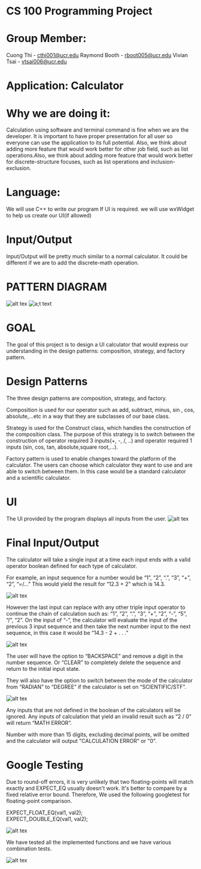 # CS 100 Programming Project
# Group Member:
Cuong Thi - cthi001@ucr.edu
Raymond Booth - rboot005@ucr.edu
Vivian Tsai - vtsai006@ucr.edu
# Application: Calculator

# Why we are doing it:
  Calculation using software and terminal command is fine when we are the developer.
  It is important to have proper presentation for all user so everyone can use the application
to its full potential.
  Also, we think about adding more feature that would work better for other job field, such as list operations.Also, we think about adding more feature that would work better for discrete-structure focuses, such as list operations and inclusion-exclusion.
# Language:
  We will use C++ to write our program
  If UI is required. we will use wxWidget to help us create our UI(if allowed)
# Input/Output
  Input/Output will be pretty much similar to a normal calculator.
  It could be different if we are to add the discrete-math operation.

# PATTERN DIAGRAM
![alt tex](https://github.com/cs100/final-project-honda-crv/blob/master/Scan_May_15_2020-1.png)
![a;t text](https://github.com/cs100/final-project-honda-crv/blob/master/Scan_May_15_2020-2.png)

# GOAL
  The goal of this project is to design a UI calculator that would express our understanding in the design patterns: composition, strategy, and factory pattern. 

# Design Patterns
  The three design patterns are composition, strategy, and factory.

  Composition is used for our operator such as add, subtract, minus, sin , cos, absolute,...etc in a way that they are subclasses of our base class. 

  Strategy is used for the Construct class, which handles the construction of the composition class. The purpose of this strategy is to switch between the construction of operator required 3 inputs(+, -, /, ..) and operator required 1 inputs (sin, cos, tan, absolute,square root,...).

  Factory pattern is used to enable changes toward the platform of the calculator. The users can choose which calculator they want to use and are able to switch between them. In this case would be a standard calculator and a scientific calculator.

# UI
  The UI provided by the program displays all inputs from the user.
![alt tex](https://github.com/cs100/final-project-honda-crv/blob/master/UI.jpg)
# Final Input/Output
  The calculator will take a single input at a time each input ends with a valid operator boolean defined for each type of calculator. 

  For example, an input sequence for a number would be  “1”, “2”, “.”, “3”, “+”, “2”, “=/...” This would yield the result for “12.3 + 2” which is 14.3. 

![alt tex](https://github.com/cs100/final-project-honda-crv/blob/master/111.jpg)

  However the last input can replace with any other triple input operator to continue the chain of calculation such as: “1”, “2”, “.”, “3”, “+”, “2”, “-”, “5”, “/”, “2”. On the input of “-”, the calculator will evaluate the input of the previous 3 input sequence and then take the next number input to the next sequence, in this case it would be “14.3  -  2 +  . . .”

![alt tex](https://github.com/cs100/final-project-honda-crv/blob/master/222.png)

  The user will have the option to “BACKSPACE”  and remove a digit in the number sequence. Or “CLEAR” to completely delete the sequence and return to the initial input state.

They will also have the option to switch between the mode of the calculator from “RADIAN” to “DEGREE” if the calculator is set on “SCIENTIFIC/STF”.

![alt tex](https://github.com/cs100/final-project-honda-crv/blob/master/333.png)

  Any inputs that are not defined in the boolean of the calculators will be ignored. Any inputs of calculation that yield an invalid result such as  “2 / 0” will return “MATH ERROR”.

  Number with more than 15 digits, excluding decimal points, will be omitted and the calculator will output "CALCULATION ERROR" or "0".

# Google Testing
  Due to round-off errors, it is very unlikely that two floating-points will match exactly and EXPECT_EQ usually doesn't work. It's better to compare by a fixed relative error bound. Therefore, We used the following googletest for floating-point comparison.

EXPECT_FLOAT_EQ(val1, val2);	
EXPECT_DOUBLE_EQ(val1, val2);

![alt tex](https://github.com/cs100/final-project-honda-crv/blob/master/444.png)


  We have tested all the implemented functions and we have various combination tests. 

![alt tex](https://github.com/cs100/final-project-honda-crv/blob/master/33.png)
